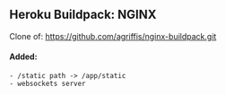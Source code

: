 ## Heroku Buildpack: NGINX
  Clone of: https://github.com/agriffis/nginx-buildpack.git

#### Added:
    - /static path -> /app/static
    - websockets server
